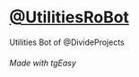 # [@UtilitiesRoBot](https://www.telegram.me/UtilitiesRoBot)
Utilities Bot of @DivideProjects

<h6>Made with tgEasy</h6>
